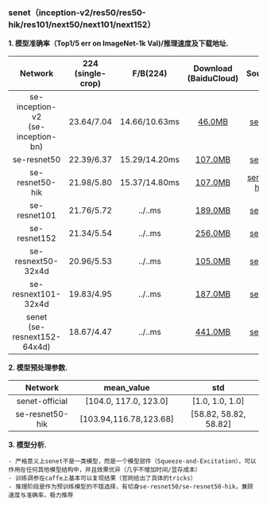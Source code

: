 ### senet（inception-v2/res50/res50-hik/res101/next50/next101/next152）

**1. 模型准确率（Top1/5 err on ImageNet-1k Val)/推理速度及下载地址.**

 Network|224<br/>(single-crop)|F/B(224)|Download<br/>(BaiduCloud)|Source
 :---:|:---:|:---:|:---:|:---:
 se-inception-v2<br/>(se-inception-bn)| 23.64/7.04 | 14.66/10.63ms | [46.0MB](https://pan.baidu.com/s/1qYoPdak) | [senet](https://github.com/hujie-frank/SENet)
 se-resnet50| 22.39/6.37 | 15.29/14.20ms | [107.0MB](https://pan.baidu.com/s/1gf5wsLl) | [senet](https://github.com/hujie-frank/SENet)
 se-resnet50-hik| 21.98/5.80 | 15.37/14.80ms | [107.0MB](https://pan.baidu.com/s/1eSzT6KU) | [senet-hik](https://github.com/shicai/SENet-Caffe)
 se-resnet101| 21.76/5.72 | ../..ms | [189.0MB](https://pan.baidu.com/s/1c1FvCWg) | [senet](https://github.com/hujie-frank/SENet)
 se-resnet152| 21.34/5.54 | ../..ms | [256.0MB](https://pan.baidu.com/s/1dFEnSzR) | [senet](https://github.com/hujie-frank/SENet)
 se-resnext50-32x4d| 20.96/5.53 | ../..ms | [105.0MB](https://pan.baidu.com/s/1dFbEmbv) | [senet](https://github.com/hujie-frank/SENet)
 se-resnext101-32x4d| 19.83/4.95 | ../..ms | [187.0MB](https://pan.baidu.com/s/1qY2wjt6) | [senet](https://github.com/hujie-frank/SENet)
 senet<br/>(se-resnext152-64x4d)| 18.67/4.47 | ../..ms | [441.0MB](https://pan.baidu.com/s/1o7HdfAE) | [senet](https://github.com/hujie-frank/SENet)

**2. 模型预处理参数.**

 Network|mean_value|std
 :---:|:---:|:---:
 senet-official | [104.0, 117.0, 123.0] | [1.0, 1.0, 1.0]
 se-resnet50-hik | [103.94,116.78,123.68] | [58.82, 58.82, 58.82]

**3. 模型分析.**

    - 严格意义上senet不是一类模型，而是一个模型部件（Squeeze-and-Excitation），可以作用在任何其他模型结构中，并且效果优异（几乎不增加时间/显存成本）
    - 训练调参在caffe上基本可以复现结果（官网给出了具体的tricks）
    - 推理阶段是作为预训练模型的不错选择，有切身se-resnet50/se-resnet50-hik，兼顾速度与准确率，极力推荐
